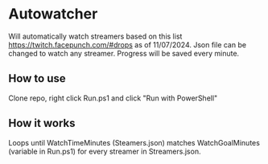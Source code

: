 # Autowatcher
Will automatically watch streamers based on this list https://twitch.facepunch.com/#drops as of 11/07/2024. Json file can be changed to watch any streamer. Progress will be saved every minute.

## How to use
Clone repo, right click Run.ps1 and click "Run with PowerShell"

## How it works
Loops until WatchTimeMinutes (Steamers.json) matches WatchGoalMinutes (variable in Run.ps1) for every streamer in Streamers.json.